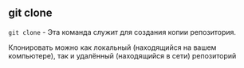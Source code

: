 ## git clone

`git clone` - Эта команда служит для создания копии репозитория.


Клонировать можно как локальный (находящийся на вашем компьютере), так и удалённый (находящийся в сети) репозиторий